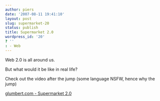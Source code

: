 ```yaml
---
author: piers
date: '2007-08-11 19:41:10'
layout: post
slug: supermarket-20
status: publish
title: Supermarket 2.0
wordpress_id: '20'
? ''
: - Web
---
```


Web 2.0 is all around us.

But what would it be like in real life?

Check out the video after the jump (some language NSFW, hence why the jump)

  

[glumbert.com - Supermarket 2.0](http://www.glumbert.com/media/supermarket)

